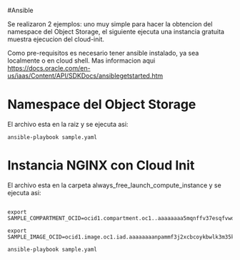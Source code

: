 #Ansible

Se realizaron 2 ejemplos: uno muy simple para hacer la obtencion del namespace del Object Storage, el siguiente ejecuta una instancia gratuita muestra ejecucion del cloud-init.

Como pre-requisitos es necesario tener ansible instalado, ya sea localmente o en cloud shell. Mas informacion aqui https://docs.oracle.com/en-us/iaas/Content/API/SDKDocs/ansiblegetstarted.htm

# Namespace del Object Storage

El archivo esta en la raiz y se ejecuta asi:

```
ansible-playbook sample.yaml
```

# Instancia NGINX con Cloud Init
El archivo esta en la carpeta always_free_launch_compute_instance y se ejecuta asi:

```

export SAMPLE_COMPARTMENT_OCID=ocid1.compartment.oc1..aaaaaaaa5mqnffv37esqfvwdkem3oktflilzuzt3k3drikogaptkyncozmrq

export SAMPLE_IMAGE_OCID=ocid1.image.oc1.iad.aaaaaaaanpammf3j2xcbcoykbwlk3m35ko6svsdj2sut2fjtmnmujcnh3pvq 

ansible-playbook sample.yaml

```
